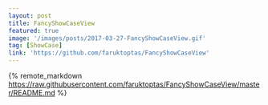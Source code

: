 ```yaml
---
layout: post
title: FancyShowCaseView
featured: true
image: '/images/posts/2017-03-27-FancyShowCaseView.gif'
tag: [ShowCase]
link: 'https://github.com/faruktoptas/FancyShowCaseView'
---
```


{% remote_markdown https://raw.githubusercontent.com/faruktoptas/FancyShowCaseView/master/README.md %}
